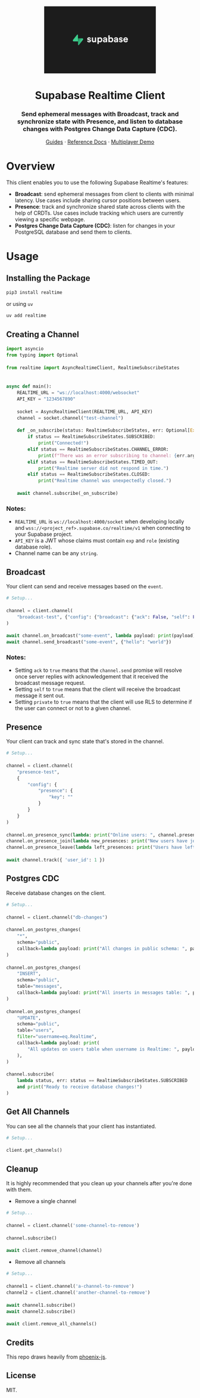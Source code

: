 <br />
<p align="center">
  <a href="https://supabase.io">
        <picture>
      <source media="(prefers-color-scheme: dark)" srcset="https://raw.githubusercontent.com/supabase/supabase/main/packages/common/assets/images/supabase-logo-wordmark--dark.svg">
      <source media="(prefers-color-scheme: light)" srcset="https://raw.githubusercontent.com/supabase/supabase/main/packages/common/assets/images/supabase-logo-wordmark--light.svg">
      <img alt="Supabase Logo" width="300" src="https://raw.githubusercontent.com/supabase/supabase/main/packages/common/assets/images/logo-preview.jpg">
    </picture>
  </a>

  <h1 align="center">Supabase Realtime Client</h1>

  <h3 align="center">Send ephemeral messages with <b>Broadcast</b>, track and synchronize state with <b>Presence</b>, and listen to database changes with <b>Postgres Change Data Capture (CDC)</b>.</h3>

  <p align="center">
    <a href="https://supabase.com/docs/guides/realtime">Guides</a>
    ·
    <a href="https://supabase.com/docs/reference/python">Reference Docs</a>
    ·
    <a href="https://multiplayer.dev">Multiplayer Demo</a>
  </p>
</p>

# Overview

This client enables you to use the following Supabase Realtime's features:

- **Broadcast**: send ephemeral messages from client to clients with minimal latency. Use cases include sharing cursor positions between users.
- **Presence**: track and synchronize shared state across clients with the help of CRDTs. Use cases include tracking which users are currently viewing a specific webpage.
- **Postgres Change Data Capture (CDC)**: listen for changes in your PostgreSQL database and send them to clients.

# Usage

## Installing the Package

```bash
pip3 install realtime
```

or using `uv`

```bash
uv add realtime
```

## Creating a Channel

```python
import asyncio
from typing import Optional

from realtime import AsyncRealtimeClient, RealtimeSubscribeStates


async def main():
    REALTIME_URL = "ws://localhost:4000/websocket"
    API_KEY = "1234567890"

    socket = AsyncRealtimeClient(REALTIME_URL, API_KEY)
    channel = socket.channel("test-channel")

    def _on_subscribe(status: RealtimeSubscribeStates, err: Optional[Exception]):
        if status == RealtimeSubscribeStates.SUBSCRIBED:
            print("Connected!")
        elif status == RealtimeSubscribeStates.CHANNEL_ERROR:
            print(f"There was an error subscribing to channel: {err.args}")
        elif status == RealtimeSubscribeStates.TIMED_OUT:
            print("Realtime server did not respond in time.")
        elif status == RealtimeSubscribeStates.CLOSED:
            print("Realtime channel was unexpectedly closed.")

    await channel.subscribe(_on_subscribe)
```

### Notes:

- `REALTIME_URL` is `ws://localhost:4000/socket` when developing locally and `wss://<project_ref>.supabase.co/realtime/v1` when connecting to your Supabase project.
- `API_KEY` is a JWT whose claims must contain `exp` and `role` (existing database role).
- Channel name can be any `string`.

## Broadcast

Your client can send and receive messages based on the `event`.

```python
# Setup...

channel = client.channel(
    "broadcast-test", {"config": {"broadcast": {"ack": False, "self": False}}}
)

await channel.on_broadcast("some-event", lambda payload: print(payload)).subscribe()
await channel.send_broadcast("some-event", {"hello": "world"})
```

### Notes:

- Setting `ack` to `true` means that the `channel.send` promise will resolve once server replies with acknowledgement that it received the broadcast message request.
- Setting `self` to `true` means that the client will receive the broadcast message it sent out.
- Setting `private` to `true` means that the client will use RLS to determine if the user can connect or not to a given channel.

## Presence

Your client can track and sync state that's stored in the channel.

```python
# Setup...

channel = client.channel(
    "presence-test",
    {
        "config": {
            "presence": {
                "key": ""
            }
        }
    }
)

channel.on_presence_sync(lambda: print("Online users: ", channel.presence_state()))
channel.on_presence_join(lambda new_presences: print("New users have joined: ", new_presences))
channel.on_presence_leave(lambda left_presences: print("Users have left: ", left_presences))

await channel.track({ 'user_id': 1 })
```

## Postgres CDC

Receive database changes on the client.

```python
# Setup...

channel = client.channel("db-changes")

channel.on_postgres_changes(
    "*",
    schema="public",
    callback=lambda payload: print("All changes in public schema: ", payload),
)

channel.on_postgres_changes(
    "INSERT",
    schema="public",
    table="messages",
    callback=lambda payload: print("All inserts in messages table: ", payload),
)

channel.on_postgres_changes(
    "UPDATE",
    schema="public",
    table="users",
    filter="username=eq.Realtime",
    callback=lambda payload: print(
        "All updates on users table when username is Realtime: ", payload
    ),
)

channel.subscribe(
    lambda status, err: status == RealtimeSubscribeStates.SUBSCRIBED
    and print("Ready to receive database changes!")
)
```

## Get All Channels

You can see all the channels that your client has instantiated.

```python
# Setup...

client.get_channels()
```

## Cleanup

It is highly recommended that you clean up your channels after you're done with them.

- Remove a single channel

```python
# Setup...

channel = client.channel('some-channel-to-remove')

channel.subscribe()

await client.remove_channel(channel)
```

- Remove all channels

```python
# Setup...

channel1 = client.channel('a-channel-to-remove')
channel2 = client.channel('another-channel-to-remove')

await channel1.subscribe()
await channel2.subscribe()

await client.remove_all_channels()
```

## Credits

This repo draws heavily from [phoenix-js](https://github.com/phoenixframework/phoenix/tree/master/assets/js/phoenix).

## License

MIT.
